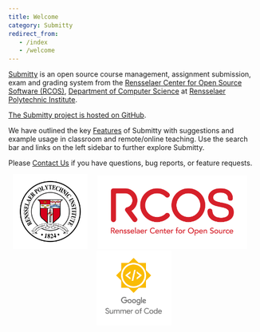 ```yaml
---
title: Welcome
category: Submitty
redirect_from:
   - /index
   - /welcome
---
```


[Submitty](http://submitty.org) 
is an open source course management, assignment submission, exam and
grading system from the [Rensselaer Center for Open Source Software (RCOS)](https://rcos.io/),
[Department of Computer Science](http://www.cs.rpi.edu/) at
[Rensselaer Polytechnic Institute](http://www.rpi.edu/).

[The Submitty project is hosted on GitHub](https://github.com/Submitty/). 


We have outlined the key [Features](/index/features) of Submitty with
suggestions and example usage in classroom and remote/online teaching.
Use the search bar and links on the left sidebar to further explore
Submitty.

Please [Contact Us](/contact) if you have questions, bug reports, or feature requests.

<center>
<a href="https://rpi.edu"><img src="/images/RPI_seal_padding.png" width="150px"></a>
&nbsp;&nbsp;&nbsp;
<a href="https://rcos.io"><img src="/images/RCOS_padding.png" width="300px"></a>
&nbsp;&nbsp;&nbsp;
<a href="https://summerofcode.withgoogle.com/"><img src="/images/GSoC_padding.png" width="150px"></a>
</center>





